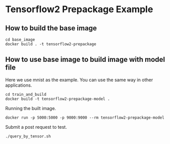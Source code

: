 # Tensorflow2 Prepackage Example

## How to build the base image

```
cd base_image
docker build . -t tensorflow2-prepackage
```

## How to use base image to build image with model file

Here we use mnist as the example. You can use the same way in other applications.

```
cd train_and_build
docker build -t tensorflow2-prepackage-model .
```

Running the built image.

```
docker run -p 5000:5000 -p 9000:9000 --rm tensorflow2-prepackage-model
```

Submit a post request to test.

```
./query_by_tensor.sh
```